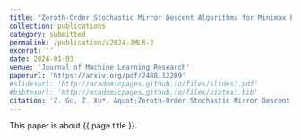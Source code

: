 ```yaml
---
title: "Zeroth-Order Stochastic Mirror Descent Algorithms for Minimax Excess Risk Optimization"
collection: publications
category: submitted
permalink: /publication/s2024-JMLR-2
excerpt: ''
date: 2024-01-03
venue: 'Journal of Machine Learning Research'
paperurl: 'https://arxiv.org/pdf/2408.12209'
#slidesurl: 'http://academicpages.github.io/files/slides1.pdf'
#bibtexurl: 'http://academicpages.github.io/files/bibtex1.bib'
citation: 'Z. Gu, Z. Xu*. &quot;Zeroth-Order Stochastic Mirror Descent Algorithms for Minimax Excess Risk Optimization.&quot; <i>Journal of Machine Learning Research</i>. submitted, arXiv preprint arXiv:2408.12209, 2024.'
---
```

This paper is about {{ page.title }}.
